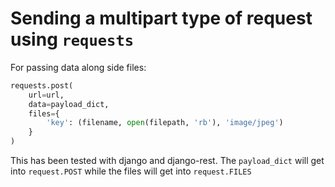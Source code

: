 # Sending a multipart type of request using `requests`


For passing data along side files:

```python
requests.post(
    url=url,
    data=payload_dict,
    files={
        'key': (filename, open(filepath, 'rb'), 'image/jpeg')
    }
)
```

This has been tested with django and django-rest. The `payload_dict` will get into `request.POST` 
while the files will get into `request.FILES`

